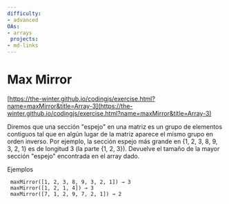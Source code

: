 ```yaml
---
difficulty:
- advanced
OAs:
- arrays
 projects:
- md-links
---
```


# Max Mirror

 [https://the-winter.github.io/codingjs/exercise.html?name=maxMirror&title=Array-3](https://the-winter.github.io/codingjs/exercise.html?name=maxMirror&title=Array-3)

 Diremos que una sección "espejo" en una matriz es un grupo de elementos
 contiguos tal que en algún lugar de la matriz aparece el mismo grupo en
 orden inverso. Por ejemplo, la sección espejo más grande en
 {1, 2, 3, 8, 9, 3, 2, 1} es de longitud 3 (la parte {1, 2, 3}).
 Devuelve el tamaño de la mayor sección "espejo" encontrada en el array dado.

 Ejemplos

     maxMirror([1, 2, 3, 8, 9, 3, 2, 1]) → 3
     maxMirror([1, 2, 1, 4]) → 3
     maxMirror([7, 1, 2, 9, 7, 2, 1]) → 2
